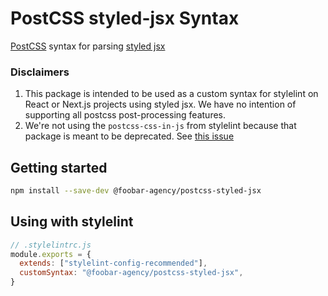 # PostCSS styled-jsx Syntax

[PostCSS](https://github.com/postcss/postcss) syntax for parsing [styled jsx](https://github.com/vercel/styled-jsx)

### Disclaimers

1. This package is intended to be used as a custom syntax for stylelint on React or Next.js projects using styled jsx. We have no intention of supporting all postcss post-processing features.
2. We're not using the `postcss-css-in-js` from stylelint because that package is meant to be deprecated. See [this issue](https://github.com/stylelint/postcss-css-in-js/issues/225)

## Getting started

```bash
npm install --save-dev @foobar-agency/postcss-styled-jsx
```

## Using with stylelint

```js
// .stylelintrc.js
module.exports = {
  extends: ["stylelint-config-recommended"],
  customSyntax: "@foobar-agency/postcss-styled-jsx",
}
```
